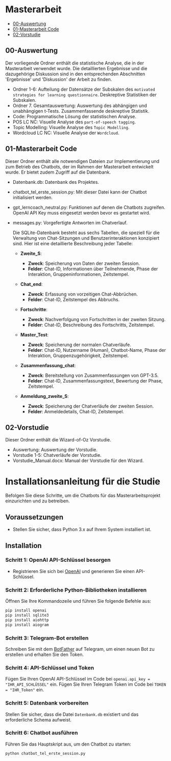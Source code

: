 # Masterarbeit

- [00-Auswertung](https://github.com/AlexVike/Masterarbeit/tree/main/Auswertung)
- [01-Masterarbeit Code](https://github.com/AlexVike/Masterarbeit/tree/main/Masterarbeit%20Code)
- [02-Vorstudie](https://github.com/AlexVike/Masterarbeit/tree/main/Vorstudie)


## 00-Auswertung
Der vorliegende Ordner enthält die statistische Analyse, die in der Masterarbeit verwendet wurde. Die detaillierten Ergebnisse und die dazugehörige Diskussion sind in den entsprechenden Abschnitten 'Ergebnisse' und 'Diskussion' der Arbeit zu finden.

- Ordner 1-6: Aufteilung der Datensätze der Subskalen des ```motivated strategies for learning questionnaire```. Deskreptive Statistiken der Subskalen.
- Ordner 7. Gesamtauswertung: Auswertung des abhängigen und unabhängigen t-Tests. Zusammenfassende deskreptive Statistik.
- Code: Programmatische Lösung der statistischen Analyse.
- POS LC NC: Visuelle Analyse des ```part-of-speech tagging```.
- Topic Modelling: Visuelle Analyse des ```Topic Modelling```.
- Wordcloud LC NC: Visuelle Analyse der ```Wordcloud```.

## 01-Masterarbeit Code
Dieser Ordner enthält alle notwendigen Dateien zur Implementierung und zum Betrieb des Chatbots, der im Rahmen der Masterarbeit entwickelt wurde. Er bietet zudem Zugriff auf die Datenbank.

- Datenbank.db: Datenbank des Projektes.
- chatbot_tel_erste_session.py: Mit dieser Datei kann der Chatbot initialisiert werden.
- gpt_lerncoach_neutral.py: Funktionen auf denen die Chatbots zugreifen. OpenAI API Key muss eingesetzt werden bevor es gestartet wird.
- messages.py: Vorgefertigte Antworten im Chatverlauf.

  Die SQLite-Datenbank besteht aus sechs Tabellen, die speziell für die Verwaltung von Chat-Sitzungen und Benutzerinteraktionen konzipiert sind. Hier ist eine detaillierte Beschreibung jeder Tabelle:
  
  - **Zweite_S**: 
    - **Zweck**: Speicherung von Daten der zweiten Session.
    - **Felder**: Chat-ID, Informationen über Teilnehmende, Phase der Interaktion, Gruppeninformationen, Zeitstempel.
  
  - **Chat_end**: 
    - **Zweck**: Erfassung von vorzeitigen Chat-Abbrüchen.
    - **Felder**: Chat-ID, Zeitstempel des Abbruchs.
  
  - **Fortschritte**: 
    - **Zweck**: Nachverfolgung von Fortschritten in der zweiten Sitzung.
    - **Felder**: Chat-ID, Beschreibung des Fortschritts, Zeitstempel.
  
  - **Master_Test**: 
    - **Zweck**: Speicherung der normalen Chatverläufe.
    - **Felder**: Chat-ID, Nutzername (Human), Chatbot-Name, Phase der Interaktion, Gruppenzugehörigkeit, Zeitstempel.
  
  - **Zusammenfassung_chat**: 
    - **Zweck**: Bereitstellung von Zusammenfassungen von GPT-3.5.
    - **Felder**: Chat-ID, Zusammenfassungstext, Bewertung der Phase, Zeitstempel.
  
  - **Anmeldung_zweite_S**: 
    - **Zweck**: Speicherung der Chatverläufe der zweiten Session.
    - **Felder**: Anmeldedetails, Chat-ID, Zeitstempel.


## 02-Vorstudie
Dieser Ordner enthält die Wizard-of-Oz Vorstudie.

- Auswertung: Auswertung der Vorstudie.
- Vorstudie 1-5: Chatverläufe der Vorstudie.
- Vorstudie_Manual.docx: Manual der Vorstudie für den Wizard.

# Installationsanleitung für die Studie

Befolgen Sie diese Schritte, um die Chatbots für das Masterarbeitsprojekt einzurichten und zu betreiben.

## Voraussetzungen

- Stellen Sie sicher, dass Python 3.x auf Ihrem System installiert ist.

## Installation

### Schritt 1: OpenAI API-Schlüssel besorgen

- Registrieren Sie sich bei [OpenAI](https://openai.com/) und generieren Sie einen API-Schlüssel.

### Schritt 2: Erforderliche Python-Bibliotheken installieren

Öffnen Sie Ihre Kommandozeile und führen Sie folgende Befehle aus:

```bash
pip install openai
pip install sqlite3
pip install aiohttp
pip install aiogram
```
### Schritt 3: Telegram-Bot erstellen
Schreiben Sie mit dem [BotFather](https://telegram.me/BotFather) auf Telegram, um einen neuen Bot zu erstellen und erhalten Sie den Token.

### Schritt 4: API-Schlüssel und Token
Fügen Sie Ihren OpenAI API-Schlüssel im Code bei `openai.api_key = "IHR_API_SCHLÜSSEL"` ein.
Fügen Sie Ihren Telegram Token im Code bei `TOKEN = "IHR_Token"` ein.

### Schritt 5: Datenbank vorbereiten
Stellen Sie sicher, dass die Datei `Datenbank.db` existiert und das erforderliche Schema aufweist.

### Schritt 6: Chatbot ausführen
Führen Sie das Hauptskript aus, um den Chatbot zu starten:

```bash
python chatbot_tel_erste_session.py
```

